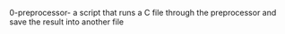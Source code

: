 0-preprocessor- a script that runs a C file through the preprocessor and save the result into another file
